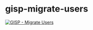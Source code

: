 # gisp-migrate-users

[![GISP - Migrate Users](https://circleci.com/gh/mandalae/gisp-migrate-users.svg?style=svg)](https://circleci.com/gh/mandalae/gisp-migrate-users)
